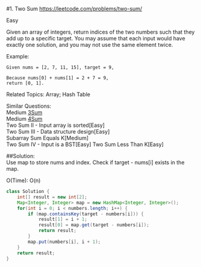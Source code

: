 #1. Two Sum
<https://leetcode.com/problems/two-sum/>

Easy

Given an array of integers, return indices of the two numbers such that they add up to a specific target.
You may assume that each input would have exactly one solution, and you may not use the same element twice.

Example:

    Given nums = [2, 7, 11, 15], target = 9,
    
    Because nums[0] + nums[1] = 2 + 7 = 9,
    return [0, 1].

Related Topics: Array; Hash Table

Similar Questions:  
    Medium [3Sum](./../medium/15_3Sum.md)  
    Medium [4Sum]()  
    Two Sum II - Input array is sorted[Easy]  
    Two Sum III - Data structure design[Easy]  
    Subarray Sum Equals K[Medium]  
    Two Sum IV - Input is a BST[Easy]
    Two Sum Less Than K[Easy]  

##Solution:  
Use map to store nums and index. Check if target - nums[i] exists in the map.  

O(Time): O(n)
```java
class Solution {
    int[] result = new int[2];
    Map<Integer, Integer> map = new HashMap<Integer, Integer>();
    for(int i = 0; i < numbers.length; i++) {
        if (map.containsKey(target - numbers[i])) {
            result[1] = i + 1;
            result[0] = map.get(target - numbers[i]);
            return result;
        }
        map.put(numbers[i], i + 1);
    }
    return result;
}
```
